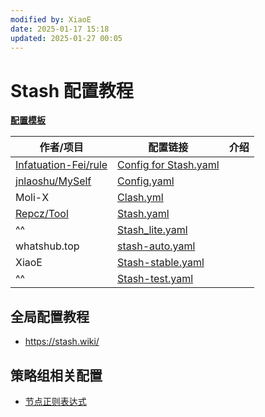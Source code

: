 ```yaml
---
modified by: XiaoE
date: 2025-01-17 15:18
updated: 2025-01-27 00:05
---
```

# Stash 配置教程

[**配置模板**](https://github.com/LaolunsiG/PCR/tree/main/Config_File/Stash/Config)

| 作者/项目                                                           | 配置链接                                                                                                                                            | 介绍  |
| --------------------------------------------------------------- | ----------------------------------------------------------------------------------------------------------------------------------------------- | --- |
| [Infatuation-Fei/rule](https://github.com/Infatuation-Fei/rule) | [Config for Stash.yaml](https://github.com/Infatuation-Fei/rule/blob/main/Stash/%E9%85%8D%E7%BD%AE%E6%A8%A1%E6%9D%BF/Config%20for%20Stash.yaml) |     |
| [jnlaoshu/MySelf](https://github.com/jnlaoshu/MySelf)           | [Config.yaml](https://raw.githubusercontent.com/jnlaoshu/MySelf/refs/heads/main/Stash/Config.yaml)                                              |     |
| Moli-X                                                          | [Clash.yml](https://raw.githubusercontent.com/Moli-X/Resources/main/Clash/Clash.yml)                                                            |     |
| [Repcz/Tool](https://github.com/Repcz/Tool)                     | [Stash.yaml](https://raw.githubusercontent.com/Repcz/Tool/refs/heads/X/Stash/Stash.yaml)                                                        |     |
| ^^                                                              | [Stash_lite.yaml](https://raw.githubusercontent.com/Repcz/Tool/refs/heads/X/Stash/Stash_lite.yaml)                                              |     |
| whatshub.top                                                    | [stash-auto.yaml](https://whatshub.top/config/stash-auto.yaml)                                                                                  |     |
| XiaoE                                                           | [Stash-stable.yaml](https://raw.githubusercontent.com/LaolunsiG/PCR/refs/heads/main/Config_File/Stash/Stash-stable.yaml)                        |     |
| ^^                                                              | [Stash-test.yaml](https://raw.githubusercontent.com/LaolunsiG/PCR/refs/heads/main/Config_File/Stash/Stash-test.yaml)                            |     |

## 全局配置教程
- https://stash.wiki/

## 策略组相关配置
- [节点正则表达式](https://github.com/LaolunsiG/XiaoE_PCR/blob/main/Config_File/%E8%8A%82%E7%82%B9%E7%9A%84%E6%AD%A3%E5%88%99%E8%A1%A8%E8%BE%BE%E5%BC%8F.md)
